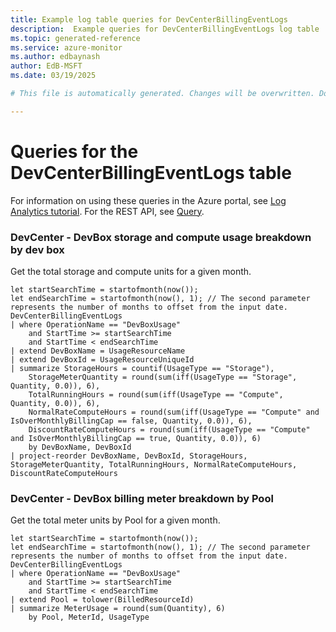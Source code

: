 ```yaml
---
title: Example log table queries for DevCenterBillingEventLogs
description:  Example queries for DevCenterBillingEventLogs log table
ms.topic: generated-reference
ms.service: azure-monitor
ms.author: edbaynash
author: EdB-MSFT
ms.date: 03/19/2025

# This file is automatically generated. Changes will be overwritten. Do not change this file directly. 

---
```


# Queries for the DevCenterBillingEventLogs table

For information on using these queries in the Azure portal, see [Log Analytics tutorial](/azure/azure-monitor/logs/log-analytics-tutorial). For the REST API, see [Query](/rest/api/loganalytics/query).


### DevCenter - DevBox storage and compute usage breakdown by dev box  


Get the total storage and compute units for a given month.  

```query
let startSearchTime = startofmonth(now());
let endSearchTime = startofmonth(now(), 1); // The second parameter represents the number of months to offset from the input date.
DevCenterBillingEventLogs 
| where OperationName == "DevBoxUsage"
    and StartTime >= startSearchTime 
    and StartTime < endSearchTime
| extend DevBoxName = UsageResourceName
| extend DevBoxId = UsageResourceUniqueId
| summarize StorageHours = countif(UsageType == "Storage"),
    StorageMeterQuantity = round(sum(iff(UsageType == "Storage", Quantity, 0.0)), 6),
    TotalRunningHours = round(sum(iff(UsageType == "Compute", Quantity, 0.0)), 6),
    NormalRateComputeHours = round(sum(iff(UsageType == "Compute" and IsOverMonthlyBillingCap == false, Quantity, 0.0)), 6),
    DiscountRateComputeHours = round(sum(iff(UsageType == "Compute" and IsOverMonthlyBillingCap == true, Quantity, 0.0)), 6) 
    by DevBoxName, DevBoxId
| project-reorder DevBoxName, DevBoxId, StorageHours, StorageMeterQuantity, TotalRunningHours, NormalRateComputeHours, DiscountRateComputeHours
```



### DevCenter - DevBox billing meter breakdown by Pool  


Get the total meter units by Pool for a given month.  

```query
let startSearchTime = startofmonth(now());
let endSearchTime = startofmonth(now(), 1); // The second parameter represents the number of months to offset from the input date.
DevCenterBillingEventLogs 
| where OperationName == "DevBoxUsage"
    and StartTime >= startSearchTime 
    and StartTime < endSearchTime
| extend Pool = tolower(BilledResourceId)
| summarize MeterUsage = round(sum(Quantity), 6)
    by Pool, MeterId, UsageType
```

